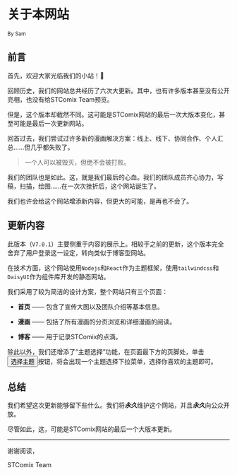 # 关于本网站

<small>By Sam</small>

## 前言

首先，欢迎大家光临我们的小站！👏

回顾历史，我们的网站总共经历了六次大更新。其中，也有许多版本甚至没有公开亮相，也没有给STComix Team预览。

但是，这个版本却截然不同。这可能是STComix网站的最后一次大版本变化，甚至可能是最后一次更新网站。

回首过去，我们尝试过许多新的漫画解决方案：线上、线下、协同合作、个人汇总……但几乎都失败了。

> 一个人可以被毁灭，但绝不会被打败。

我们的团队也是如此。这，就是我们最后的心血。我们的团队成员齐心协力，写稿，扫描，绘图……在一次次挫折后，这个网站诞生了。

我们也许会给这个网站增添新内容，但更大的可能，是再也不会了。

## 更新内容

此版本（`V7.0.1`）主要侧重于内容的展示上。相较于之前的更新，这个版本完全舍弃了用户登录这一设定，转向类似于博客型网站。

在技术方面，这个网站使用`Nodejs`和`React`作为主题框架，使用`tailwindcss`和`DaisyUI`作为组件库开发的静态网站。

我们采用了较为简洁的设计方案，整个网站只有三个页面：

- **首页** —— 包含了宣传大图以及团队介绍等基本信息。

- **漫画** —— 包括了所有漫画的分页浏览和详细漫画的阅读。

- **博客** —— 用于记录STComix的点滴。

除此以外，我们还增添了“主题选择”功能，在页面最下方的页脚处，单击<button class="btn btn-accent btn-xs">选择主题</button>按钮，将会出现一个主题选择下拉菜单，选择你喜欢的主题即可。

## 总结

我们希望这次更新能够留下些什么。我们将***永久***维护这个网站，并且***永久***向公众开放。

尽管如此，这，可能是STComix网站的最后一个大版本更新。

---

谢谢阅读，

STComix Team
